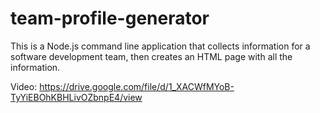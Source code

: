 # team-profile-generator

This is a Node.js command line application that collects information for a software development team, then creates an HTML page with all the information. 

Video: https://drive.google.com/file/d/1_XACWfMYoB-TyYiEBOhKBHLivOZbnpE4/view